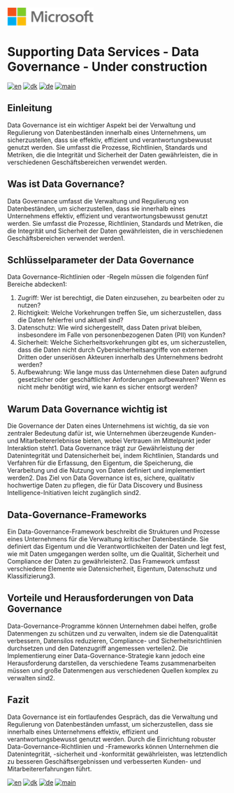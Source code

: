 ![microsoft](../../images/microsoft.png)

# Supporting Data Services - Data Governance - Under construction

[![en](https://img.shields.io/badge/lang-en-blue.svg)](DataGovernance.md)
[![dk](https://img.shields.io/badge/lang-da-red.svg)](DataGovernance-da.md)
[![de](https://img.shields.io/badge/lang-de-yellow.svg)](DataGovernance-de.md)
[![main](https://img.shields.io/badge/main-document-green.svg)](../../README.md)

## Einleitung

Data Governance ist ein wichtiger Aspekt bei der Verwaltung und Regulierung von Datenbeständen innerhalb eines Unternehmens, um sicherzustellen, dass sie effektiv, effizient und verantwortungsbewusst genutzt werden. Sie umfasst die Prozesse, Richtlinien, Standards und Metriken, die die Integrität und Sicherheit der Daten gewährleisten, die in verschiedenen Geschäftsbereichen verwendet werden.

## Was ist Data Governance?

Data Governance umfasst die Verwaltung und Regulierung von Datenbeständen, um sicherzustellen, dass sie innerhalb eines Unternehmens effektiv, effizient und verantwortungsbewusst genutzt werden. Sie umfasst die Prozesse, Richtlinien, Standards und Metriken, die die Integrität und Sicherheit der Daten gewährleisten, die in verschiedenen Geschäftsbereichen verwendet werden1.

## Schlüsselparameter der Data Governance

Data Governance-Richtlinien oder -Regeln müssen die folgenden fünf Bereiche abdecken1:

1) Zugriff: Wer ist berechtigt, die Daten einzusehen, zu bearbeiten oder zu nutzen?
2) Richtigkeit: Welche Vorkehrungen treffen Sie, um sicherzustellen, dass die Daten fehlerfrei und aktuell sind?
3) Datenschutz: Wie wird sichergestellt, dass Daten privat bleiben, insbesondere im Falle von personenbezogenen Daten (PII) von Kunden?
4) Sicherheit: Welche Sicherheitsvorkehrungen gibt es, um sicherzustellen, dass die Daten nicht durch Cybersicherheitsangriffe von externen Dritten oder unseriösen Akteuren innerhalb des Unternehmens bedroht werden?
5) Aufbewahrung: Wie lange muss das Unternehmen diese Daten aufgrund gesetzlicher oder geschäftlicher Anforderungen aufbewahren? Wenn es nicht mehr benötigt wird, wie kann es sicher entsorgt werden?

## Warum Data Governance wichtig ist

Die Governance der Daten eines Unternehmens ist wichtig, da sie von zentraler Bedeutung dafür ist, wie Unternehmen überzeugende Kunden- und Mitarbeitererlebnisse bieten, wobei Vertrauen im Mittelpunkt jeder Interaktion steht1. Data Governance trägt zur Gewährleistung der Datenintegrität und Datensicherheit bei, indem Richtlinien, Standards und Verfahren für die Erfassung, den Eigentum, die Speicherung, die Verarbeitung und die Nutzung von Daten definiert und implementiert werden2. Das Ziel von Data Governance ist es, sichere, qualitativ hochwertige Daten zu pflegen, die für Data Discovery und Business Intelligence-Initiativen leicht zugänglich sind2.

## Data-Governance-Frameworks

Ein Data-Governance-Framework beschreibt die Strukturen und Prozesse eines Unternehmens für die Verwaltung kritischer Datenbestände. Sie definiert das Eigentum und die Verantwortlichkeiten der Daten und legt fest, wie mit Daten umgegangen werden sollte, um die Qualität, Sicherheit und Compliance der Daten zu gewährleisten2. Das Framework umfasst verschiedene Elemente wie Datensicherheit, Eigentum, Datenschutz und Klassifizierung3.

## Vorteile und Herausforderungen von Data Governance

Data-Governance-Programme können Unternehmen dabei helfen, große Datenmengen zu schützen und zu verwalten, indem sie die Datenqualität verbessern, Datensilos reduzieren, Compliance- und Sicherheitsrichtlinien durchsetzen und den Datenzugriff angemessen verteilen2. Die Implementierung einer Data-Governance-Strategie kann jedoch eine Herausforderung darstellen, da verschiedene Teams zusammenarbeiten müssen und große Datenmengen aus verschiedenen Quellen komplex zu verwalten sind2.

## Fazit

Data Governance ist ein fortlaufendes Gespräch, das die Verwaltung und Regulierung von Datenbeständen umfasst, um sicherzustellen, dass sie innerhalb eines Unternehmens effektiv, effizient und verantwortungsbewusst genutzt werden. Durch die Einrichtung robuster Data-Governance-Richtlinien und -Frameworks können Unternehmen die Datenintegrität, -sicherheit und -konformität gewährleisten, was letztendlich zu besseren Geschäftsergebnissen und verbesserten Kunden- und Mitarbeitererfahrungen führt.

[![en](https://img.shields.io/badge/lang-en-blue.svg)](DataGovernance.md)
[![dk](https://img.shields.io/badge/lang-da-red.svg)](DataGovernance-da.md)
[![de](https://img.shields.io/badge/lang-de-yellow.svg)](DataGovernance-de.md)
[![main](https://img.shields.io/badge/main-document-green.svg)](../../README.md)